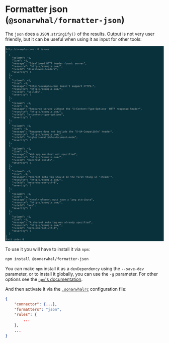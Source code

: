 # Formatter json (`@sonarwhal/formatter-json`)

The `json` does a `JSON.stringify()` of the results. Output is not very user
friendly, but it can be useful when using it as input for other tools:

![Example output for the json formatter](images/json-output.png)

To use it you will have to install it via `npm`:

```bash
npm install @sonarwhal/formatter-json
```

You can make `npm` install it as a `devDependency` using the `--save-dev`
parameter, or to install it globally, you can use the `-g` parameter. For
other options see the
[`npm`'s documentation](https://docs.npmjs.com/cli/install).

And then activate it via the [`.sonarwhalrc`][sonarwhalrc]
configuration file:

```json
{
    "connector": {...},
    "formatters": "json",
    "rules": {
        ...
    },
    ...
}
```

<!-- Link labels: -->

[sonarwhalrc]: https://sonarwhal.com/docs/user-guide/further-configuration/sonarwhalrc-formats/
